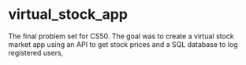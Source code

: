 # virtual_stock_app
The final problem set for CS50. The goal was to create a virtual stock market app using an API to get stock prices and a SQL database to log registered users, 
